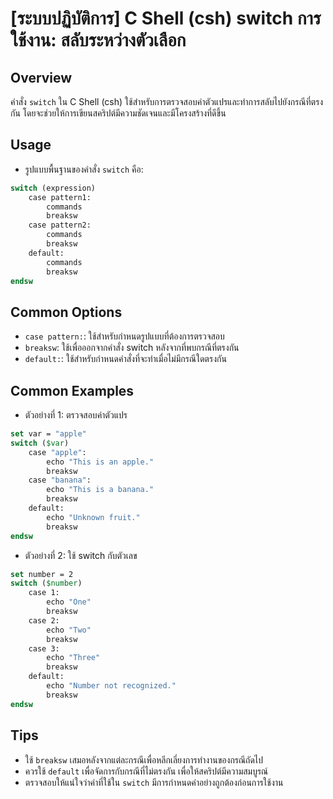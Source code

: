 # [ระบบปฏิบัติการ] C Shell (csh) switch การใช้งาน: สลับระหว่างตัวเลือก

## Overview
คำสั่ง `switch` ใน C Shell (csh) ใช้สำหรับการตรวจสอบค่าตัวแปรและทำการสลับไปยังกรณีที่ตรงกัน โดยจะช่วยให้การเขียนสคริปต์มีความชัดเจนและมีโครงสร้างที่ดีขึ้น

## Usage
- รูปแบบพื้นฐานของคำสั่ง `switch` คือ:

```csh
switch (expression)
    case pattern1:
        commands
        breaksw
    case pattern2:
        commands
        breaksw
    default:
        commands
        breaksw
endsw
```

## Common Options
- `case pattern:`: ใช้สำหรับกำหนดรูปแบบที่ต้องการตรวจสอบ
- `breaksw`: ใช้เพื่อออกจากคำสั่ง switch หลังจากที่พบกรณีที่ตรงกัน
- `default:`: ใช้สำหรับกำหนดคำสั่งที่จะทำเมื่อไม่มีกรณีใดตรงกัน

## Common Examples
- ตัวอย่างที่ 1: ตรวจสอบค่าตัวแปร

```csh
set var = "apple"
switch ($var)
    case "apple":
        echo "This is an apple."
        breaksw
    case "banana":
        echo "This is a banana."
        breaksw
    default:
        echo "Unknown fruit."
        breaksw
endsw
```

- ตัวอย่างที่ 2: ใช้ switch กับตัวเลข

```csh
set number = 2
switch ($number)
    case 1:
        echo "One"
        breaksw
    case 2:
        echo "Two"
        breaksw
    case 3:
        echo "Three"
        breaksw
    default:
        echo "Number not recognized."
        breaksw
endsw
```

## Tips
- ใช้ `breaksw` เสมอหลังจากแต่ละกรณีเพื่อหลีกเลี่ยงการทำงานของกรณีถัดไป
- ควรใช้ `default` เพื่อจัดการกับกรณีที่ไม่ตรงกัน เพื่อให้สคริปต์มีความสมบูรณ์
- ตรวจสอบให้แน่ใจว่าค่าที่ใช้ใน `switch` มีการกำหนดค่าอย่างถูกต้องก่อนการใช้งาน